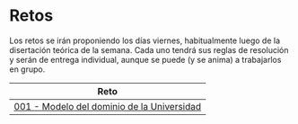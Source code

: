 # Retos

Los retos se irán proponiendo los días viernes, habitualmente luego de la disertación teórica de la semana. Cada uno tendrá sus reglas de resolución y serán de entrega individual, aunque se puede (y se anima) a trabajarlos en grupo.

|Reto|
|-|
|[001 - Modelo del dominio de la Universidad](001-universidadMDD.md)
